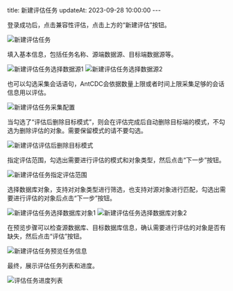 title: 新建评估任务 updateAt: 2023-09-28 10:00:00 ---

登录成功后，点击兼容性评估，点击上方的“新建评估”按钮。

![新建评估任务](../../images/新建评估任务.png)

填入基本信息，包括任务名称、源端数据源、目标端数据源等。

![新建评估任务选择数据源1](../../images/新建评估任务选择数据源1.png)
![新建评估任务选择数据源2](../../images/新建评估任务选择数据源2.png)

也可以勾选采集会话语句，AntCDC会依据数量上限或者时间上限采集足够的会话信息用以评估。

![新建评估任务采集配置](../../images/新建评估任务采集配置.png)

当勾选了“评估后删除目标模式”，则会在评估完成后自动删除目标端的模式，不勾选为删除评估的对象。需要保留模式的请不要勾选。

![新建评估评估后删除目标模式](../../images/新建评估评估后删除目标模式.png)

指定评估范围，勾选出需要进行评估的模式和对象类型，然后点击“下一步”按钮。

![新建评估任务指定评估范围](../../images/新建评估任务指定评估范围.png)

选择数据库对象，支持对对象类型进行筛选，也支持对源对象进行匹配，勾选出需要进行评估的对象后点击“下一步”按钮。

![新建评估任务选择数据库对象1](../../images/新建评估任务选择数据库对象1.png)
![新建评估任务选择数据库对象2](../../images/新建评估任务选择数据库对象2.png)

在预览步骤可以检查源数据库、目标数据库信息，确认需要进行评估的对象是否有缺失，然后点击“评估”按钮。

![新建评估任务预览任务信息](../../images/新建评估任务预览任务信息.png)

最终，展示评估任务列表和进度。

![评估任务进度列表](../../images/评估任务进度列表.png)